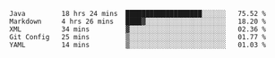 <!--START_SECTION:waka-->
```text
Java         18 hrs 24 mins  ███████████████████░░░░░░   75.52 % 
Markdown     4 hrs 26 mins   ████▓░░░░░░░░░░░░░░░░░░░░   18.20 % 
XML          34 mins         ▓░░░░░░░░░░░░░░░░░░░░░░░░   02.36 % 
Git Config   25 mins         ▒░░░░░░░░░░░░░░░░░░░░░░░░   01.77 % 
YAML         14 mins         ▒░░░░░░░░░░░░░░░░░░░░░░░░   01.03 % 
```
<!--END_SECTION:waka-->
